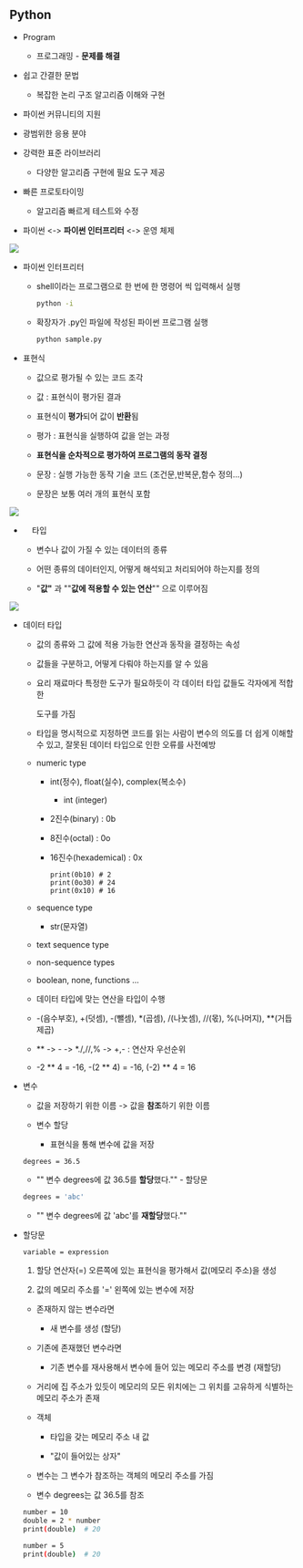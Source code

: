 ## Python

- Program
  
  - 프로그래밍 - **문제를 해결**

- 쉽고 간결한 문법
  
  - 복잡한 논리 구조 알고리즘  이해와 구현

- 파이썬 커뮤니티의 지원

- 광범위한 응용 분야

- 강력한 표준 라이브러리
  
  - 다양한 알고리즘 구현에 필요 도구 제공

- 빠른 프로토타이밍
  
  - 알고리즘 빠르게 테스트와 수정

- 파이썬 <-> **파이썬 인터프리터** <-> 운영 체제

![](C:\Users\SSAFY\AppData\Roaming\marktext\images\2025-01-20-10-24-25-image.png)

- 파이썬 인터프리터
  
  - shell이라는 프로그램으로 한 번에 한 명령어 씩 입력해서 실행
    
    ```bash
    python -i
    ```
  
  - 확장자가 .py인 파일에 작성된 파이썬 프로그램 실행
    
    ```bash
    python sample.py
    ```

- 표현식
  
  - 값으로 평가될 수 있는 코드 조각
  
  - 값 : 표현식이 평가된 결과
  
  - 표현식이 **평가**되어 값이 **반환**됨
  
  - 평가 : 표현식을 실행하여 값을 얻는 과정
  
  - **표현식을 순차적으로 평가하여 프로그램의 동작 결정**
  
  - 문장 : 실행 가능한 동작 기술 코드 (조건문,반복문,함수 정의...)
  
  - 문장은 보통 여러 개의 표현식 포함

![](C:\Users\SSAFY\AppData\Roaming\marktext\images\2025-01-20-10-35-13-image.png)

-     타입
  
  - 변수나 값이 가질 수 있는 데이터의 종류
  
  - 어떤 종류의 데이터인지, 어떻게 해석되고 처리되어야 하는지를 정의
  
  - "**값"** 과 ""**값에 적용할 수 있는 연산**"" 으로 이루어짐

![](C:\Users\SSAFY\AppData\Roaming\marktext\images\2025-01-20-10-38-20-image.png)

- 데이터 타입
  
  - 값의 종류와 그 값에 적용 가능한 연산과 동작을 결정하는 속성
  
  - 값들을 구분하고, 어떻게 다뤄야 하는지를 알 수 있음
  
  - 요리 재료마다 특정한 도구가 필요하듯이 각 데이터 타입 값들도 각자에게 적합한
    
    도구를 가짐
  
  - 타입을 명시적으로 지정하면 코드를 읽는 사람이 변수의 의도를 더 쉽게 이해할 수 있고, 잘못된 데이터 타입으로 인한 오류를 사전예방
  
  - numeric type
    
    - int(정수), float(실수), complex(복소수)
      
      - int (integer)            
    
    - 2진수(binary) : 0b
    
    - 8진수(octal) : 0o
    
    - 16진수(hexademical) : 0x
      
          print(0b10) # 2
          print(0o30) # 24
          print(0x10) # 16
  
  - sequence type
    
    - str(문자열)
  
  - text sequence type
  
  - non-sequence types
  
  - boolean, none, functions ...
  
  - 데이터 타입에 맞는 연산을 타입이 수행
  
  - -(음수부호), +(덧셈), -(뺄셈), *(곱셈), /(나눗셈), //(몫), %(나머지), **(거듭제곱)
  
  - ** -> - -> *./,//,% -> +,- : 연산자 우선순위
  
  - -2 ** 4 = -16, -(2 ** 4) = -16, (-2) ** 4 = 16
    
    



- 변수
  
  - 값을 저장하기 위한 이름 -> 값을 **참조**하기 위한 이름
  
  - 변수 할당
    
    - 표현식을 통해 변수에 값을 저장 
  
  ```bash
  degrees = 36.5
  ```
  
  - "" 변수 degrees에 값 36.5를 **할당**했다."" - 할당문
  
  ```bash
  degrees = 'abc'
  ```
  
  - "" 변수 degrees에 값 'abc'를 **재할당**했다.""

- 할당문
  
      variable = expression
  
  1. 할당 연산자(=) 오른쪽에 있는 표현식을 평가해서 값(메모리 주소)을 생성
  
  2.  값의 메모리 주소를 '=' 왼쪽에 있는 변수에 저장
  - 존재하지 않는 변수라면
    
    - 새 변수를 생성 (할당)
  
  - 기존에 존재했던 변수라면
    
    - 기존 변수를 재사용해서 변수에 들어 있는 메모리 주소를 변경 (재할당)
  
  - 거리에 집 주소가 있듯이 메모리의 모든 위치에는 그 위치를 고유하게 식별하는     메모리 주소가 존재
  
  - 객체 
    
    - 타입을 갖는 메모리 주소 내 값
    
    - "값이 들어있는 상자"
  
  - 변수는 그 변수가 참조하는 객체의 메모리 주소를 가짐
  
  - 변수 degrees는 값 36.5를 참조
  
  ```bash
  number = 10
  double = 2 * number
  print(double)  # 20
  
  number = 5
  print(double)  # 20
  ```
  
  
